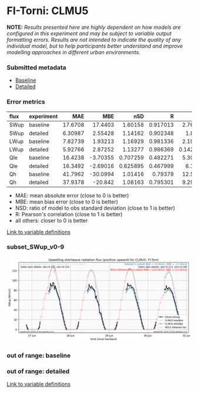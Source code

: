 # FI-Torni: CLMU5

**NOTE:** *Results presented here are highly dependent on how models are configured in this experiment and may be subject to variable output formatting errors. Results are not intended to indicate the quality of any individual model, but to help participants better understand and improve modelling approaches in different urban environments.*

### Submitted metadata

- [Baseline](CLMU5_FI-Torni_baseline_attrs.md)
- [Detailed](CLMU5_FI-Torni_detailed_attrs.md)

### Error metrics

| flux   | experiment   |      MAE |       MBE |      nSD |        R |       5th |       95th |    RMSE |    cRMSE |     AMBE |     1-nSD |       1-R |   nSkewness |   nKurtosis |   Overlap |
|:-------|:-------------|---------:|----------:|---------:|---------:|----------:|-----------:|--------:|---------:|---------:|----------:|----------:|------------:|------------:|----------:|
| SWup   | baseline     | 17.6708  |  17.4403  | 1.60158  | 0.917013 |  2.76809  | 41.169     | 27.8359 | 0.792283 | 17.4403  | 0.601577  | 0.0829869 |   1.05427   |   1.74443   | 0.214352  |
| SWup   | detailed     |  6.30987 |   2.55428 | 1.14162  | 0.902348 |  1.8471   |  4.82246   | 13.7386 | 0.492973 |  2.55428 | 0.141625  | 0.0976524 |   1.28407   |   2.20282   | 0.118356  |
| LWup   | baseline     |  7.82739 |   1.93213 | 1.16929  | 0.981336 |  2.19308  | 31.0959    | 13.3133 | 0.2689   |  1.93213 | 0.169288  | 0.0186645 |   1.61139   |   1.49704   | 0.0905326 |
| LWup   | detailed     |  5.92766 |   2.87252 | 1.13277  | 0.986369 |  0.142015 | 26.5361    | 11.165  | 0.220251 |  2.87252 | 0.132769  | 0.0136313 |   1.37562   |   1.23645   | 0.0679058 |
| Qle    | baseline     | 16.4238  |  -3.70355 | 0.707259 | 0.482271 |  5.30499  | 19.8196    | 28.8447 | 0.904452 |  3.70355 | 0.292741  | 0.517729  |   0.0970974 |   0.184082  | 0.138028  |
| Qle    | detailed     | 16.3492  |  -2.69016 | 0.625895 | 0.467999 |  6.1314   | 25.2617    | 28.5203 | 0.897724 |  2.69016 | 0.374105  | 0.532001  |   0.0414821 |   0.0904137 | 0.190048  |
| Qh     | baseline     | 41.7962  | -30.0994  | 1.01416  | 0.79379  | 12.5092   |  0.0393496 | 54.7237 | 0.646887 | 30.0994  | 0.0141632 | 0.20621   |   0.265864  |   0.204339  | 0.428152  |
| Qh     | detailed     | 37.9378  | -20.842   | 1.08163  | 0.795301 |  9.29606  | 18.442     | 51.7487 | 0.670434 | 20.842   | 0.0816318 | 0.204699  |   0.22122   |   0.14058   | 0.323047  |

 - MAE: mean absolute error (close to 0 is better)
 - MBE: mean bias error (close to 0 is better)
 - NSD: ratio of model to obs standard deviation (close to 1 is better)
 - R: Pearson's correlation (close to 1 is better)
 - all others: closer to 0 is better

[Link to variable definitions](../modelattrs/variable_definitions.md)

### <a name="subset_swup_v0-9"></a>subset_SWup_v0-9
[![CLMU5_FI-Torni_subset_SWup_v0-9.png](CLMU5_FI-Torni_subset_SWup_v0-9.png)](CLMU5_FI-Torni_subset_SWup_v0-9.png)

### out of range: baseline


### out of range: detailed



[Link to variable definitions](../modelattrs/variable_definitions.md)

